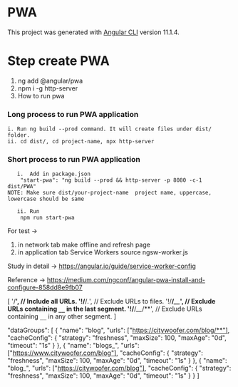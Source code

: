 # PWA

This project was generated with [Angular CLI](https://github.com/angular/angular-cli) version 11.1.4.

# Step create PWA
1. ng add @angular/pwa
2. npm i -g http-server
3. How to run pwa
### Long process to run PWA application

    i. Run ng build --prod command. It will create files under dist/ folder.
    ii. cd dist/, cd project-name, npx http-server

   ### Short process to run PWA application
       
       i.  Add in package.json       
        "start-pwa": "ng build --prod && http-server -p 8080 -c-1 dist/PWA"        
    NOTE: Make sure dist/your-project-name  project name, uppercase, lowercase should be same   
    
       ii. Run
        npm run start-pwa

For test ->
1. in network tab make offline and refresh page
2. in application tab Service Workers
    source ngsw-worker.js

 Study in detail -> https://angular.io/guide/service-worker-config
 
 Reference ->     https://medium.com/ngconf/angular-pwa-install-and-configure-858dd8e9fb07
 
 [
  '/**',           // Include all URLs.
  '!/**/*.*',      // Exclude URLs to files.
  '!/**/*__*',     // Exclude URLs containing `__` in the last segment.
  '!/**/*__*/**',  // Exclude URLs containing `__` in any other segment.
]


 "dataGroups": [
        {
      "name": "blog",
      "urls": ["https://citywoofer.com/blog/**"],
      "cacheConfig": {
        "strategy": "freshness",
        "maxSize": 100,
        "maxAge": "0d",
        "timeout": "1s"
      }
    },
    {
      "name": "blogs_",
      "urls": ["https://www.citywoofer.com/blog"],
      "cacheConfig": {
        "strategy": "freshness",
        "maxSize": 100,
        "maxAge": "0d",
        "timeout": "1s"
      }
    },
    {
      "name": "blog_",
      "urls": ["https://citywoofer.com/blog"],
      "cacheConfig": {
        "strategy": "freshness",
        "maxSize": 100,
        "maxAge": "0d",
        "timeout": "1s"
      }
    }
  ]
